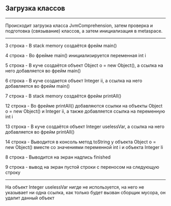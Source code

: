 ## Загрузка классов
___
Происходит загрузка класса JvmComprehension, затем проверка и подготовка (связывание) классов, а затем инициализация в metaspace.
___

3 строка - В stack memory создаётся фрейм main()

4 строка - Во фрейме main() инициализируется переменная int i

5 строка - В куче создаётся объект Object o = new Object(), а ссылка на него добавляется во фрейм main()

6 строка - В куче создается объект Integer ii, а ссылка на него добавляется во фрейм main()

7 строка - В stack memory создаётся фрейм printAll()

12 строка - Во фрейме printAll() добавляются ссылки на объекты Object o = new Object() и Integer ii, а также добавляется ссылка на переменную int i

13 строка - В куче создаётся объект Integer uselessVar, а ссылка на него добавляется во фрейм printAll()

14 строка - Выводится в консоль метод toString у объекта Object o = new Object() вместе со значениями переменной int i и объекта Integer li

8 строка - Выводится на экран надпись finished

9 строка - вывод на экран пустой строки с переносом на следующую строку

___

На объект Integer uselessVar нигде не используется, на него не указывает ни одна ссылка, как только будет вызван сборщик мусора, он удалит данный объект